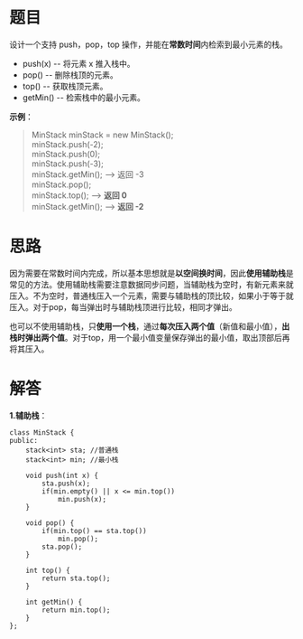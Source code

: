 # **题目**  
设计一个支持 push，pop，top 操作，并能在**常数时间**内检索到最小元素的栈。  
- push(x) -- 将元素 x 推入栈中。
- pop() -- 删除栈顶的元素。
- top() -- 获取栈顶元素。
- getMin() -- 检索栈中的最小元素。
 
**示例**：  
> MinStack minStack = new MinStack();  
> minStack.push(-2);  
> minStack.push(0);  
> minStack.push(-3);  
> minStack.getMin();   --> 返回 -3  
> minStack.pop();  
> minStack.top();      --> **返回 0**  
> minStack.getMin();   --> **返回 -2**  

# **思路**  
因为需要在常数时间内完成，所以基本思想就是**以空间换时间**，因此**使用辅助栈**是常见的方法。使用辅助栈需要注意数据同步问题，当辅助栈为空时，有新元素来就压入。不为空时，普通栈压入一个元素，需要与辅助栈的顶比较，如果小于等于就压入。对于pop，每当弹出时与辅助栈顶进行比较，相同才弹出。
	
也可以不使用辅助栈，只**使用一个栈**，通过**每次压入两个值**（新值和最小值），**出栈时弹出两个值**。对于top，用一个最小值变量保存弹出的最小值，取出顶部后再将其压入。

# **解答**  
**1.辅助栈**：
```
class MinStack {
public:
    stack<int> sta; //普通栈
    stack<int> min; //最小栈

    void push(int x) {
        sta.push(x);
        if(min.empty() || x <= min.top()) 
			min.push(x);
    }
    
    void pop() {
        if(min.top() == sta.top()) 
			min.pop();
        sta.pop();
    }
    
    int top() {
        return sta.top();
    }
    
    int getMin() {
        return min.top();
    }
};
```